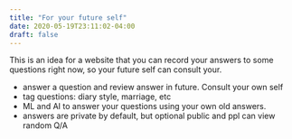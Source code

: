 ```yaml
---
title: "For your future self"
date: 2020-05-19T23:11:02-04:00
draft: false
---
```

This is an idea for a website that you can record your answers to some questions right now, so your future self can consult your.

- answer a question and review answer in future. Consult your own self
- tag questions: diary style, marriage, etc
- ML and AI to answer your questions using your own old answers.
- answers are private by default, but optional public and ppl can view random Q/A